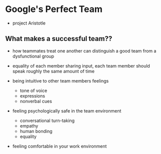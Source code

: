 # Google's Perfect Team

- project Aristotle 

## What makes a successful team??

- how teammates treat one another can distinguish a good team from a dysfunctional group

- equality of each member sharing input, each team member should speak roughly the same amount of time

- being intuitive to other team members feelings 
  - tone of voice
  - expressions
  - nonverbal cues

- feeling psychologically safe in the team environment
  - conversational turn-taking
  - empathy
  - human bonding
  - equality

- feeling comfortable in your work environment 
